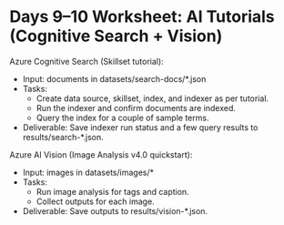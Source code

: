 # Days 9–10 Worksheet: AI Tutorials (Cognitive Search + Vision)

Azure Cognitive Search (Skillset tutorial):
- Input: documents in datasets/search-docs/*.json
- Tasks:
	- Create data source, skillset, index, and indexer as per tutorial.
	- Run the indexer and confirm documents are indexed.
	- Query the index for a couple of sample terms.
- Deliverable: Save indexer run status and a few query results to results/search-*.json.

Azure AI Vision (Image Analysis v4.0 quickstart):
- Input: images in datasets/images/*
- Tasks:
	- Run image analysis for tags and caption.
	- Collect outputs for each image.
- Deliverable: Save outputs to results/vision-*.json.

